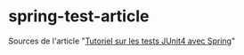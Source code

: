 spring-test-article
===================

Sources de l'article "[Tutoriel sur les tests JUnit4 avec Spring](http://rpouiller.developpez.com/tutoriels/spring/tutoriel-tests-junit4-spring/)"
